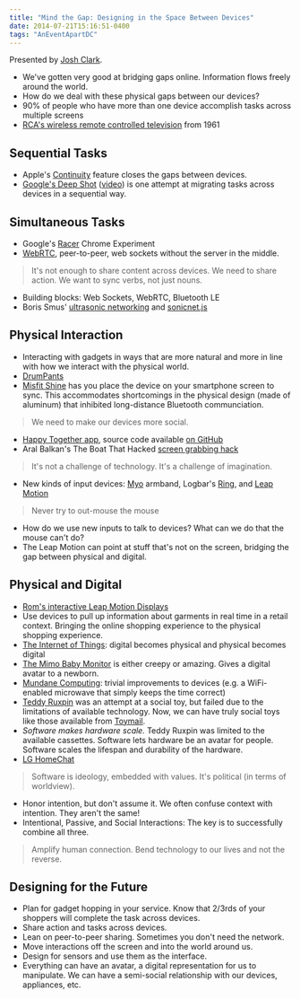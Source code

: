 ```yaml
---
title: "Mind the Gap: Designing in the Space Between Devices"
date: 2014-07-21T15:16:51-0400
tags: "AnEventApartDC"
---
```


Presented by [Josh Clark](http://globalmoxie.com/).

- We've gotten very good at bridging gaps online. Information flows freely around the world.
- How do we deal with these physical gaps between our devices?
- 90% of people who have more than one device accomplish tasks across multiple screens
- [RCA's wireless remote controlled television](https://www.youtube.com/watch?v=opExA1y1xAg) from 1961


## Sequential Tasks

- Apple's [Continuity](https://www.apple.com/ios/ios8/continuity/) feature closes the gaps between devices.
- [Google's Deep Shot](http://static.googleusercontent.com/media/research.google.com/en/us/pubs/archive/37153.pdf) ([video](https://www.youtube.com/watch?v=iGTM6xs2sck)) is one attempt at migrating tasks across devices in a sequential way.


## Simultaneous Tasks

- Google's [Racer](http://www.chromeexperiments.com/detail/racer/?f=) Chrome Experiment
- [WebRTC](http://www.webrtc.org/), peer-to-peer, web sockets without the server in the middle.

> It's not enough to share content across devices. We need to share action. We want to sync verbs, not just nouns.

- Building blocks: Web Sockets, WebRTC, Bluetooth LE
- Boris Smus' [ultrasonic networking](http://smus.com/ultrasonic-networking/) and [sonicnet.js](https://github.com/borismus/sonicnet.js)


## Physical Interaction

- Interacting with gadgets in ways that are more natural and more in line with how we interact with the physical world.
- [DrumPants](https://www.youtube.com/watch?v=6VS2jWqFKM0)
- [Misfit Shine](https://www.youtube.com/watch?v=wmUOczrb9J4) has you place the device on your smartphone screen to sync. This accommodates shortcomings in the physical design (made of aluminum) that inhibited long-distance Bluetooth communciation.

> We need to make our devices more social.

- [Happy Together app](https://vimeo.com/86287024), source code available [on GitHub](https://github.com/houseoflegend/happytogether)
- Aral Balkan's The Boat That Hacked [screen grabbing hack](https://www.youtube.com/watch?v=eYveEdhTgBs)

> It's not a challenge of technology. It's a challenge of imagination.

- New kinds of input devices: [Myo](https://www.thalmic.com/en/myo/) armband, Logbar's [Ring](https://www.kickstarter.com/projects/1761670738/ring-shortcut-everything), and [Leap Motion](https://www.leapmotion.com/)

> Never try to out-mouse the mouse

- How do we use new inputs to talk to devices? What can we do that the mouse can't do?
- The Leap Motion can point at stuff that's not on the screen, bridging the gap between physical and digital.

## Physical and Digital

- [Rom's interactive Leap Motion Displays](https://www.leapmotion.com/blog/3-questions-roms-interactive-led-displays/)
- Use devices to pull up information about garments in real time in a retail context. Bringing the online shopping experience to the physical shopping experience.
- [The Internet of Things](http://en.wikipedia.org/wiki/Internet_of_things): digital becomes physical and physical becomes digital
- [The Mimo Baby Monitor](http://mimobaby.com/mimo/) is either creepy or amazing. Gives a digital avatar to a newborn.
- [Mundane Computing](https://bdconf.com/podcasts/mundane-computing-with-josh-clark/): trivial improvements to devices (e.g. a WiFi-enabled microwave that simply keeps the time correct)
- [Teddy Ruxpin](http://en.wikipedia.org/wiki/Teddy_Ruxpin) was an attempt at a social toy, but failed due to the limitations of available technology. Now, we can have truly social toys like those available from [Toymail](http://www.toymail.co/).
- _Software makes hardware scale._ Teddy Ruxpin was limited to the available cassettes. Software lets hardware be an avatar for people. Software scales the lifespan and durability of the hardware.
- [LG HomeChat](http://lgusblog.com/product-news/lg-homechat-makes-easy-communicate-smart-appliances/)

> Software is ideology, embedded with values. It's political (in terms of worldview).

- Honor intention, but don't assume it. We often confuse context with intention. They aren't the same!
- Intentional, Passive, and Social Interactions: The key is to successfully combine all three.

> Amplify human connection. Bend technology to our lives and not the reverse.


## Designing for the Future

- Plan for gadget hopping in your service. Know that 2/3rds of your shoppers will complete the task across devices.
- Share action and tasks across devices.
- Lean on peer-to-peer sharing. Sometimes you don't need the network.
- Move interactions off the screen and into the world around us.
- Design for sensors and use them as the interface.
- Everything can have an avatar, a digital representation for us to manipulate. We can have a semi-social relationship with our devices, appliances, etc.
